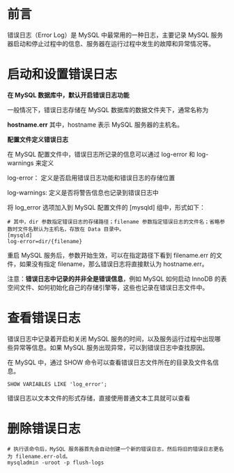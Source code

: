 # 前言

错误日志（Error Log）是 MySQL 中最常用的一种日志，主要记录 MySQL 服务器启动和停止过程中的信息、服务器在运行过程中发生的故障和异常情况等。



# 启动和设置错误日志

**在 MySQL 数据库中，默认开启错误日志功能**

一般情况下，错误日志存储在 MySQL 数据库的数据文件夹下，通常名称为

**hostname.err** 其中，hostname 表示 MySQL 服务器的主机名。



**配置文件定义错误日志**

在 MySQL 配置文件中，错误日志所记录的信息可以通过 log-error 和 log-warnings 来定义

log-error：  定义是否启用错误日志功能和错误日志的存储位置

log-warnings: 定义是否将警告信息也记录到错误日志中



将 log_error 选项加入到 MySQL 配置文件的 [mysqld] 组中，形式如下：

```
# 其中，dir 参数指定错误日志的存储路径；filename 参数指定错误日志的文件名；省略参数时文件名默认为主机名，存放在 Data 目录中。
[mysqld]
log-error=dir/{filename}
```

重启 MySQL 服务后，参数开始生效，可以在指定路径下看到 filename.err 的文件，如果没有指定 filename，那么错误日志将直接默认为 hostname.err。

注意：**错误日志中记录的并非全是错误信息**，例如 MySQL 如何启动 InnoDB 的表空间文件、如何初始化自己的存储引擎等，这些也记录在错误日志文件中。



# 查看错误日志

错误日志中记录着开启和关闭 MySQL 服务的时间，以及服务运行过程中出现哪些异常等信息。如果 MySQL 服务出现异常，可以到错误日志中查找原因。



在 MySQL 中，通过 SHOW 命令可以查看错误日志文件所在的目录及文件名信息。

```
SHOW VARIABLES LIKE 'log_error';
```

错误日志以文本文件的形式存储，直接使用普通文本工具就可以查看



# 删除错误日志

```
# 执行该命令后，MySQL 服务器首先会自动创建一个新的错误日志，然后将旧的错误日志更名为 filename.err-old。
mysqladmin -uroot -p flush-logs
```





